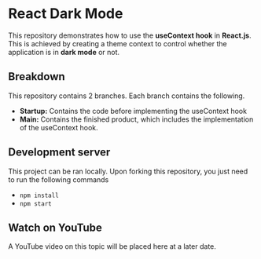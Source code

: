# React Dark Mode

This repository demonstrates how to use the **useContext hook** in **React.js**. This is achieved
by creating a theme context to control whether the application is in **dark mode** or not.

## Breakdown

This repository contains 2 branches. Each branch contains the following.

- **Startup:** Contains the code before implementing the useContext hook
- **Main:** Contains the finished product, which includes the implementation of the useContext hook.

## Development server

This project can be ran locally. Upon forking this repository, you just need to run the following commands

- `npm install`
- `npm start`

## Watch on YouTube
A YouTube video on this topic will be placed here at a later date.